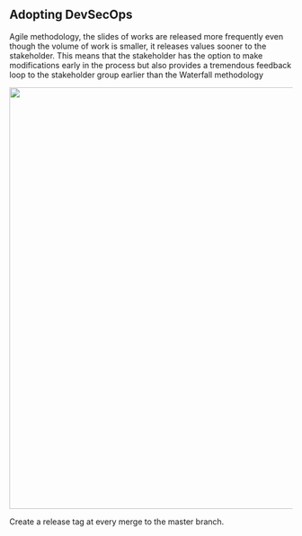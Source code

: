 ## Adopting DevSecOps

Agile methodology, the slides of works are released more frequently even though the volume of work is smaller, it releases values sooner to the stakeholder. This means that the stakeholder has the option to make modifications early in the process but also provides a tremendous feedback loop to the stakeholder group earlier than the Waterfall methodology

<img align="center" width="750" src="../../images/physical.jpg">

Create a release tag at every merge to the master branch.
